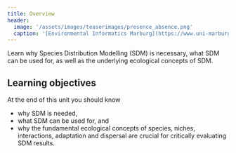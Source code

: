 ```yaml
---
title: Overview
header:
  image: '/assets/images/teaserimages/presence_absence.png'
  caption: '[Environmental Informatics Marburg](https://www.uni-marburg.de/en/fb19/disciplines/physisch/environmentalinformatics){:target="_blank"}'
---
```


Learn why Species Distribution Modelling (SDM) is necessary, what SDM can be used for, as well as the underlying ecological concepts of SDM.

<!--more-->



## Learning objectives
At the end of this unit you should know
* why SDM is needed,
* what SDM can be used for, and
* why the fundamental ecological concepts of species, niches, interactions, adaptation and dispersal are crucial for critically evaluating SDM results.


